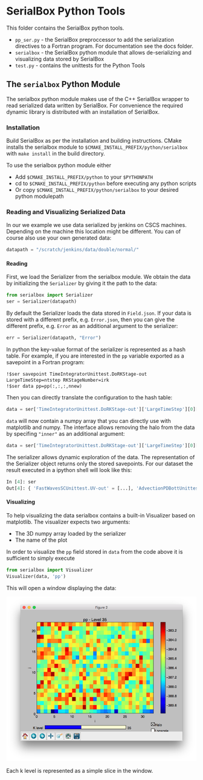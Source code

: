 # SerialBox Python Tools

This folder contains the SerialBox python tools. 

- `pp_ser.py` - the SerialBox preproccessor to add the serialization directives to a Fortran program. For documentation see the docs folder. 
- `serialbox` - the SerialBox python module that allows de-serializing and visualizing data stored by SerialBox
- `test.py` - contains the unittests for the Python Tools

## The `serialbox` Python Module

The serialbox python module makes use of the C++ SerialBox wrapper to read serialized data written by SerialBox. For convenience the required dynamic library is distributed with an installation of SerialBox. 

### Installation

Build SerialBox as per the installation and building instructions. CMake installs the serialbox module to 
`$CMAKE_INSTALL_PREFIX/python/serialbox` with `make install` in the build directory.

To use the serialbox python module either

- Add `$CMAKE_INSTALL_PREFIX/python` to your `$PYTHONPATH`
- cd to `$CMAKE_INSTALL_PREFIX/python` before executing any python scripts
- Or copy `$CMAKE_INSTALL_PREFIX/python/serialbox` to your desired python modulepath

### Reading and Visualizing Serialized Data

In our we example we use data serialized by jenkins on CSCS machines. Depending on the machine this location might be different. You can of course also use your own generated data:

```python
datapath = "/scratch/jenkins/data/double/normal/"
```

#### Reading

First, we load the Serializer from the serialbox module. We obtain the data by initializing the `Serializer` by giving it the path to the data:

```python
from serialbox import Serializer
ser = Serializer(datapath)
```

By default the Serializer loads the data stored in `Field.json`. If your data is stored with a different prefix, e.g. `Error.json`, then you can give the different prefix, e.g. `Error` as an additional argument to the serializer:

```python
err = Serializer(datapath, "Error")
```

In python the key-value format of the serializer is represented as a hash table. For example, if you are interested in the `pp` variable exported as a savepoint in a Fortran program: 

    !$ser savepoint TimeIntegratorUnittest.DoRKStage-out LargeTimeStep=ntstep RKStageNumber=irk
    !$ser data pp=pp(:,:,:,nnew)

 Then you can directly translate the configuration to the hash table:

```python
data = ser['TimeIntegratorUnittest.DoRKStage-out']['LargeTimeStep'][0]['RKStageNumber'][1]['pp']
```

`data` will now contain a numpy array that you can directly use with matplotlib and numpy. The interface allows removing the halo from the data by specifing `"inner"` as an additional argument:

```python
data = ser['TimeIntegratorUnittest.DoRKStage-out']['LargeTimeStep'][0]['RKStageNumber'][1]['pp', 'inner']
```

The serializer allows dynamic exploration of the data. The representation of the Serializer object returns only the stored savepoints.
For our dataset the result executed in a ipython shell will look like this:

```python
In [4]: ser
Out[4]: { 'FastWavesSCUnittest.UV-out' = [...], 'AdvectionPDBottUnittest.Init-in' = [...], 'AdvectionPDBottUnittest.DoTracers-out' = [...], 'ConvertTemperatureUnittest.DoT-out' = [...], 'SedimentationUnittest.DoTracers-out' = [...], 'VerticalDiffusionUnittest.PrepareStep-in' = [...], 'VerticalDiffusionUnittest.DoUVWT-in' = [...], 'RelaxationUnittest.Apply-out' = [...], 'ConvertTemperatureUnittest.DoTP-in' = [...], 'FastWavesSCUnittest.WPPTP-out' = [...], 'VerticalDiffusionUnittest.DoTracers-in' = [...], 'RelaxationUnittest.Apply-in' = [...], 'ConvertTemperatureUnittest.DoTP-out' = [...], 'FastWavesSCUnittest.DoSmallStep-in' = [...], 'TimeIntegratorUnittest.DoRKStage-out' = [...], 'HorizontalDiffusionUnittest.DoStep-out' = [...], 'VerticalAdvectionUnittest.DoUVW-in' = [...], 'AdvectionPDBottUnittest.RecalculateDensity-in' = [...], 'HorizontalDiffusionUnittest.ColdPool-in' = [...], 'FastWavesSCUnittest.ExplicitDivergence-out' = [...], 'HorizontalAdvectionUnittest.DoWWCon-out' = [...], 'FastWavesSCUnittest.LHS-in' = [...], 'FastWavesSCUnittest.AllSteps-in' = [...], 'SaturationAdjustmentUnittest.Apply-in' = [...], 'CoriolisUnittest.Apply-in' = [...], 'TimeIntegratorUnittest.DoRKStage-in' = [...], 'TimeIntegratorUnittest.DoStep-out' = [...], 'FastWavesSCUnittest.RHS-in' = [...], 'CoriolisUnittest.Apply-out' = [...], 'ConvertTemperatureUnittest.DoT-in' = [...], 'VerticalAdvectionUnittest.DoPPTP-in' = [...], 'FastWavesSCUnittest.UV-in' = [...], 'HorizontalDiffusionUnittest.ColdPool-out' = [...], 'FastWavesSCUnittest.Init-out' = [...], 'VerticalAdvectionUnittest.DoPPTP-out' = [...], 'HorizontalAdvectionUnittest.DoUV-in' = [...], 'TimeIntegratorUnittest.DoStep-in' = [...], 'FastWavesSCUnittest.WPPTP-in' = [...], 'ConstantFields' = [...], 'DycoreUnittest.DoStep-out' = [...], 'FastWavesSCUnittest.ExplicitDivergence-in' = [...], 'FastWavesSCUnittest.DoSmallStep-out' = [...], 'AdvectionPDBottUnittest.Init-out' = [...], 'VerticalAdvectionUnittest.DoUVW-out' = [...], 'AdvectionPDBottUnittest.DoTracers-in' = [...], 'HorizontalAdvectionUnittest.DoPPTP-out' = [...], 'FastWavesSCUnittest.AllSteps-out' = [...], 'AdvectionPDBottUnittest.RecalculateDensity-out' = [...], 'HorizontalAdvectionUnittest.DoWWCon-in' = [...], 'VerticalDiffusionUnittest.DoUVWT-out' = [...], 'HorizontalAdvectionUnittest.DoUV-out' = [...], 'FastWavesSCUnittest.Init-in' = [...], 'VerticalDiffusionUnittest.DoTracers-out' = [...], 'VerticalDiffusionUnittest.PrepareStep-out' = [...], 'FastWavesSCUnittest.RHS-out' = [...], 'FastWavesSCUnittest.LHS-out' = [...], 'HorizontalAdvectionUnittest.DoPPTP-in' = [...], 'HorizontalDiffusionUnittest.DoStep-in' = [...], 'DycoreUnittest.DoStep-in' = [...], 'SedimentationUnittest.DoTracers-in' = [...], 'SaturationAdjustmentUnittest.Apply-out' = [...] }
```

#### Visualizing

To help visualizing the data serialbox contains a built-in Visualizer based on matplotlib. The visualizer expects two arguments: 

- The 3D numpy array loaded by the serializer
- The name of the plot

In order to visualize the `pp` field stored in `data` from the code above it is sufficient to simply execute

```python
from serialbox import Visualizer
Visualizer(data, 'pp')
```

This will open a window displaying the data:

![Visualizer window](visualizer.png)

Each k level is represented as a simple slice in the window.

